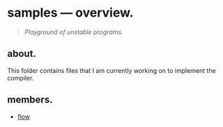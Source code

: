 # samples — overview.

> *Playground of unstable programs.*

## about.

This folder contains files that I am currently working on to implement the compiler.

## members.

- [flow](./flow.zo)
